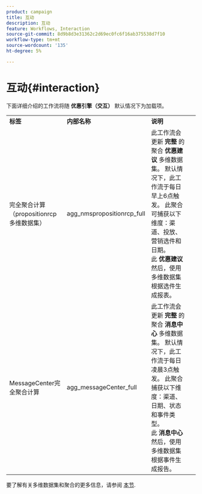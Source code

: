 ```yaml
---
product: campaign
title: 互动
description: 互动
feature: Workflows, Interaction
source-git-commit: 8d9b8d3e31362c2d69ec0fc6f16ab375538d7f10
workflow-type: tm+mt
source-wordcount: '135'
ht-degree: 5%

---
```



# 互动{#interaction}

下面详细介绍的工作流将随 **优惠引擎（交互）** 默认情况下为加载项。

<table> 
 <tbody> 
  <tr> 
   <td> <strong>标签</strong><br /> </td> 
   <td> <strong>内部名称</strong><br /> </td> 
   <td> <strong>说明</strong><br /> </td> 
  </tr> 
  <tr> 
   <td> <span class="uicontrol">完全聚合计算（propositionrcp多维数据集）</span> <br /> </td> 
   <td> <span class="uicontrol">agg_nmspropositionrcp_full</span> <br /> </td> 
   <td> 此工作流会更新 <strong>完整</strong> 的聚合 <strong>优惠建议</strong> 多维数据集。 默认情况下，此工作流于每日早上6点触发。 此聚合可捕获以下维度：渠道、投放、营销选件和日期。<br /> 此 <strong>优惠建议</strong> 然后，使用多维数据集根据选件生成报表。<br /> </td> 
  </tr> 
   <tr> 
   <td> <span class="uicontrol">MessageCenter完全聚合计算</span> <br /> </td> 
   <td> <span class="uicontrol">agg_messageCenter_full</span> <br /> </td> 
   <td> 此工作流会更新 <strong>完整</strong> 的聚合 <strong>消息中心</strong> 多维数据集。 默认情况下，此工作流于每日凌晨3点触发。 此聚合捕获以下维度：渠道、日期、状态和事件类型。<br /> 此 <strong>消息中心</strong> 然后，使用多维数据集根据事件生成报告。 <br /> </td> 
   <td> <br /> </td> 
  </tr> 
 </tbody> 
</table>

要了解有关多维数据集和聚合的更多信息，请参阅 [本节](../../v8/reporting/gs-cubes.md).

